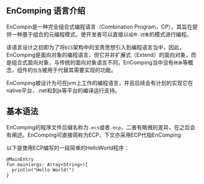 ## EnComping 语言介绍

EnCompin是一种完全组合式编程语言（Combination Program，CP），其旨在提供一种基于组合的元编程模式，使开发者可以直接以`组件-对象`的模式进行编程。

该语言设计之初即为了将`ECS`架构中的宝贵思想引入到编程语言当中，因此，EnComping是面向对象的编程语言，但它并非扩展式（Extend）的面向对象，而是组合式面向对象，与传统的面向对象语言不同，EnComping当中没有`继承`等概念，组件的`包含`被用于代替其需要实现的功能。

EnComping被设计为可在jvm上工作的编程语言，并且后续会有计划的实现它在native平台，.net和到js等平台的编译运行支持。

## 基本语法

EnComping的程序文件后缀名称为`.ecs`或者`.ecp`，二者有略微的差异，在之后会有阐述。EnComping可直接简称为ECP，下文亦采用ECP代指EnComping

以下是使用ECP编写的一段简单的HelloWorld程序：

```ecs
@MainEntry
fun main(args: Array<String>){
  println("Hello World!")
}
```
